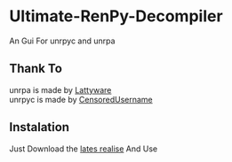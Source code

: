 # Ultimate-RenPy-Decompiler
An Gui For unrpyc and unrpa 

## Thank To
unrpa is made by [Lattyware](https://github.com/Lattyware/unrpa)  
unrpyc is made by [CensoredUsername](https://github.com/CensoredUsername/unrpyc)

## Instalation
  Just Download the [lates realise](https://github.com/mizabmdgg/Ultimate-RenPy-Decompiler/releases/tag/public)
  And Use
  
